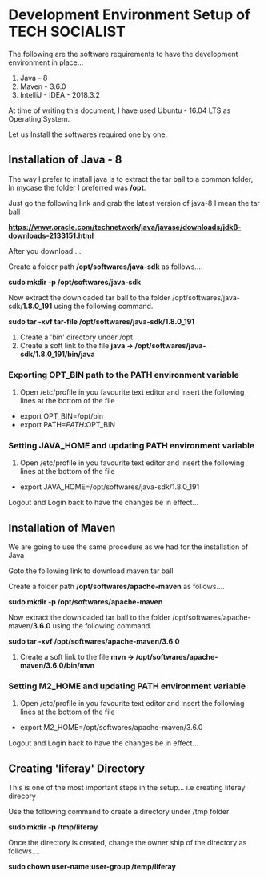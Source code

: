 # Development Environment Setup of TECH SOCIALIST

The following are the software requirements to have the development environment in place...

1. Java - 8
2. Maven - 3.6.0
3. IntelliJ - IDEA - 2018.3.2

At time of writing this document, I have used Ubuntu - 16.04 LTS as Operating System.

Let us Install the softwares required one by one.

## Installation of Java - 8

The way I prefer to install java is to extract the tar ball to a common folder, In mycase the folder I preferred was **/opt**.

Just go the following link and grab the latest version of java-8 I mean the tar ball 

**https://www.oracle.com/technetwork/java/javase/downloads/jdk8-downloads-2133151.html**

After you download....

Create a folder path **/opt/softwares/java-sdk** as follows....

**sudo mkdir -p /opt/softwares/java-sdk**

Now extract the downloaded tar ball to the folder /opt/softwares/java-sdk/**1.8.0_191** using the following command.

**sudo tar -xvf tar-file /opt/softwares/java-sdk/1.8.0_191**

1. Create a 'bin' directory under /opt
2. Create a soft link to the file **java -> /opt/softwares/java-sdk/1.8.0_191/bin/java**

### Exporting OPT_BIN path to the PATH environment variable
1. Open /etc/profile in you favourite text editor and insert the following lines at the bottom of the file
  - export OPT_BIN=/opt/bin
  - export PATH=$PATH:$OPT_BIN

### Setting JAVA_HOME and updating PATH environment variable
1. Open /etc/profile in you favourite text editor and insert the following lines at the bottom of the file
  - export JAVA_HOME=/opt/softwares/java-sdk/1.8.0_191

Logout and Login back to have the changes be in effect...

## Installation of Maven

We are going to use the same procedure as we had for the installation of Java

Goto the following link to download maven tar ball

Create a folder path **/opt/softwares/apache-maven** as follows....

**sudo mkdir -p /opt/softwares/apache-maven**

Now extract the downloaded tar ball to the folder /opt/softwares/apache-maven/**3.6.0** using the following command.

**sudo tar -xvf <tar-file> /opt/softwares/apache-maven/3.6.0**
  
1. Create a soft link to the file **mvn -> /opt/softwares/apache-maven/3.6.0/bin/mvn**

### Setting M2_HOME and updating PATH environment variable
1. Open /etc/profile in you favourite text editor and insert the following lines at the bottom of the file
  - export M2_HOME=/opt/softwares/apache-maven/3.6.0
  
Logout and Login back to have the changes be in effect...

## Creating 'liferay' Directory

This is one of the most important steps in the setup... i.e creating liferay direcory

Use the following command to create a directory under /tmp folder

**sudo mkdir -p /tmp/liferay**

Once the directory is created, change the owner ship of the directory as follows....

**sudo chown user-name:user-group /temp/liferay**

